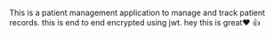 This is a patient management application to manage and track patient records.
this is end to end encrypted using jwt.
hey
this is great❤️
👍
